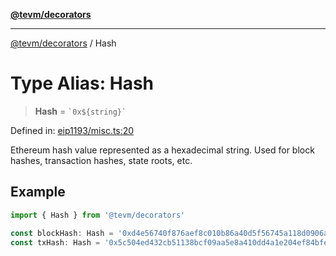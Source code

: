 [**@tevm/decorators**](../README.md)

***

[@tevm/decorators](../globals.md) / Hash

# Type Alias: Hash

> **Hash** = `` `0x${string}` ``

Defined in: [eip1193/misc.ts:20](https://github.com/evmts/tevm-monorepo/blob/main/packages/decorators/src/eip1193/misc.ts#L20)

Ethereum hash value represented as a hexadecimal string.
Used for block hashes, transaction hashes, state roots, etc.

## Example

```typescript
import { Hash } from '@tevm/decorators'

const blockHash: Hash = '0xd4e56740f876aef8c010b86a40d5f56745a118d0906a34e69aec8c0db1cb8fa3'
const txHash: Hash = '0x5c504ed432cb51138bcf09aa5e8a410dd4a1e204ef84bfed1be16dfba1b22060'
```
